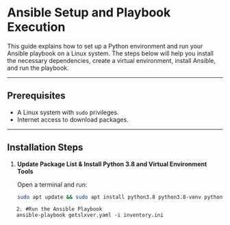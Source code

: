 # Ansible Setup and Playbook Execution

This guide explains how to set up a Python environment and run your Ansible playbook on a Linux system. The steps below will help you install the necessary dependencies, create a virtual environment, install Ansible, and run the playbook.

---

## Prerequisites

- A Linux system with `sudo` privileges.
- Internet access to download packages.

---

## Installation Steps

1. **Update Package List & Install Python 3.8 and Virtual Environment Tools**

   Open a terminal and run:

   ```bash
   sudo apt update && sudo apt install python3.8 python3.8-venv python3.8-dev -y && python3.8 -m venv ansible-env && source ansible-env/bin/activate && pip install --upgrade pip && pip install ansible sudo apt-get install build-essential libffi-dev libssl-dev python-dev python3-dev python3 -m pip install --upgrade pip setuptools wheel
```
   2. #Run the Ansible Playbook
   ansible-playbook getslxver.yaml -i inventory.ini
